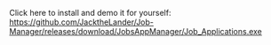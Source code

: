  Click here to install and demo it for yourself: https://github.com/JacktheLander/Job-Manager/releases/download/JobsAppManager/Job_Applications.exe
